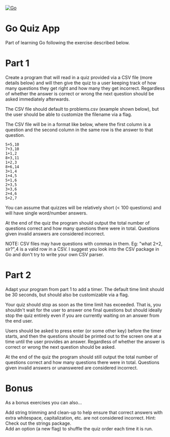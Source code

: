 [![Go](https://github.com/abrumby/Go_Quiz/actions/workflows/go.yml/badge.svg?branch=master)](https://github.com/abrumby/Go_Quiz/actions/workflows/go.yml)

# Go Quiz App

Part of learning Go following the exercise described below.

# Part 1

Create a program that will read in a quiz provided via a CSV file (more details below) and will then give the quiz to a user keeping track of how many questions they get right and how many they get incorrect. Regardless of whether the answer is correct or wrong the next question should be asked immediately afterwards.

The CSV file should default to problems.csv (example shown below), but the user should be able to customize the filename via a flag.

The CSV file will be in a format like below, where the first column is a question and the second column in the same row is the answer to that question.


    5+5,10  
    7+3,10  
    1+1,2  
    8+3,11  
    1+2,3  
    8+6,14  
    3+1,4  
    1+4,5  
    5+1,6  
    2+3,5  
    3+3,6  
    2+4,6  
    5+2,7  


You can assume that quizzes will be relatively short (< 100 questions) and will have single word/number answers.

At the end of the quiz the program should output the total number of questions correct and how many questions there were in total. Questions given invalid answers are considered incorrect.

NOTE: CSV files may have questions with commas in them. Eg: "what 2+2, sir?",4 is a valid row in a CSV. I suggest you look into the CSV package in Go and don't try to write your own CSV parser.

# Part 2

Adapt your program from part 1 to add a timer. The default time limit should be 30 seconds, but should also be customizable via a flag.

Your quiz should stop as soon as the time limit has exceeded. That is, you shouldn't wait for the user to answer one final questions but should ideally stop the quiz entirely even if you are currently waiting on an answer from the end user.

Users should be asked to press enter (or some other key) before the timer starts, and then the questions should be printed out to the screen one at a time until the user provides an answer. Regardless of whether the answer is correct or wrong the next question should be asked.

At the end of the quiz the program should still output the total number of questions correct and how many questions there were in total. Questions given invalid answers or unanswered are considered incorrect.

# Bonus


As a bonus exercises you can also...

Add string trimming and clean-up to help ensure that correct answers with extra whitespace, capitalization, etc. are not considered incorrect. Hint: Check out the strings package.  
Add an option (a new flag) to shuffle the quiz order each time it is run.
